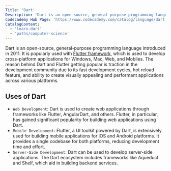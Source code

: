 ```yaml
---
Title: 'Dart'
Description: 'Dart is an open-source, general-purpose programming language developed by Google. It was introduced in 2011 and designed to create web, server, and mobile applications.'
Codecademy Hub Page: 'https://www.codecademy.com/catalog/language/dart'
CatalogContent:
  - 'learn-dart'
  - 'paths/computer-science'
---
```


Dart is an open-source, general-purpose programming language introduced in 2011. It is popularly used with [Flutter framework](https://www.codecademy.com/resources/docs/general/flutter), which is used to develop cross-platform applications for Windows, Mac, Web, and Mobiles. The reason behind Dart and Flutter getting popular is traction in the development community due to its fast development cycles, hot reload feature, and ability to create visually appealing and performant applications across various platforms.

## Uses of Dart

- `Web Development`: Dart is used to create web applications through frameworks like Flutter, AngularDart, and others. Flutter, in particular, has gained significant popularity for building web applications using Dart.
- `Mobile Development`: Flutter, a UI toolkit powered by Dart, is extensively used for building mobile applications for iOS and Android platforms. It provides a single codebase for both platforms, reducing development time and effort.
- `Server-Side Development`: Dart can be used to develop server-side applications. The Dart ecosystem includes frameworks like Aqueduct and Shelf, which aid in building backend services.
